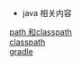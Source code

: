 - java 相关内容

[path 和classpath](https://docs.oracle.com/javase/tutorial/essential/environment/paths.html)   
[classpath](https://www.jianshu.com/p/d63b099cf283)   
[gradle](http://www.cnblogs.com/CloudTeng/p/3417762.html)
